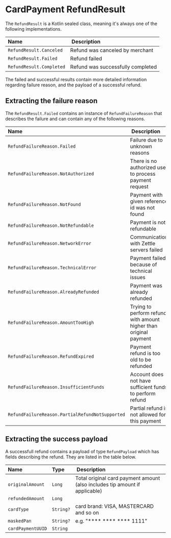 # CardPayment RefundResult
The `RefundResult` is a Kotlin sealed class, meaning it's always one of the following implementations.

| Name | Description |
|:---|:---|
| `RefundResult.Canceled` | Refund was canceled by merchant |
| `RefundResult.Failed` | Refund failed |
| `RefundResult.Completed` | Refund was successfully completed |

The failed and successful results contain more detailed information regarding failure reason, and the payload of a successful refund.

## Extracting the failure reason
The `RefundResult.Failed` contains an instance of `RefundFailureReason` that describes the failure and can contain any of the following reasons.

| Name | Description |
|:---|:---|
| `RefundFailureReason.Failed` | Failure due to unknown reasons |
| `RefundFailureReason.NotAuthorized` | There is no authorized user to process payment request |
| `RefundFailureReason.NotFound` | Payment with given reference id was not found |
| `RefundFailureReason.NotRefundable` | Payment is not refundable |
| `RefundFailureReason.NetworkError` | Communication with Zettle servers failed |
| `RefundFailureReason.TechnicalError` | Payment failed because of technical issues |
| `RefundFailureReason.AlreadyRefunded` | Payment was already refunded |
| `RefundFailureReason.AmountTooHigh` | Trying to perform refund with amount higher than original payment |
| `RefundFailureReason.RefundExpired` | Payment refund is too old to be refunded |
| `RefundFailureReason.InsufficientFunds` | Account does not have sufficient funds to perform refund |
| `RefundFailureReason.PartialRefundNotSupported` | Partial refund is not allowed for this payment |



## Extracting the success payload
A successfull refund contains a payload of type `RefundPayload` which has fields describing the refund. They are listed in the table below.

| Name | Type | Description |
|:---|:---|:---|
| `originalAmount` | `Long` | Total original card payment amount (also includes tip amount if applicable) |
| `refundedAmount` | `Long` |  |
| `cardType` | `String?` | card brand: VISA, MASTERCARD and so on |
| `maskedPan` | `String?` | e.g. "**** **** **** 1111" |
| `cardPaymentUUID` | `String` |  |

